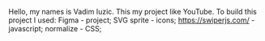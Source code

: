 Hello, my names is Vadim Iuzic. This my project like YouTube. To build this project I used:
Figma - project;
SVG sprite - icons;
https://swiperjs.com/ - javascript;
normalize - CSS;
